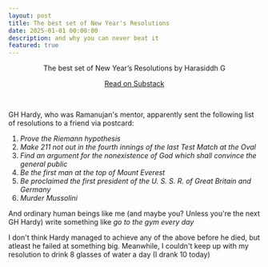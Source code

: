 ```yaml
---
layout: post
title: The best set of New Year's Resolutions
date: 2025-01-01 00:00:00
description: and why you can never beat it
featured: true
---
```

<center> <div class="substack-post-embed"><p lang="en">The best set of New Year’s Resolutions by Harasiddh G</p><p></p><a data-post-link href="https://monkofalltrades.substack.com/p/hardy-new-year-resolutions">Read on Substack</a></div><script async src="https://substack.com/embedjs/embed.js" charset="utf-8"></script> </center>

<p>&nbsp;</p>

GH Hardy, who was Ramanujan's mentor, apparently sent the following list of resolutions to a friend via postcard:

1. *Prove the Riemann hypothesis*
2. *Make 211 not out in the fourth innings of the last Test Match at the Oval*
3. *Find an argument for the nonexistence of God which shall convince the general public*
4. *Be the first man at the top of Mount Everest*
5. *Be proclaimed the first president of the U. S. S. R. of Great Britain and Germany*
6. *Murder Mussolini*

And ordinary human beings like me (and maybe you? Unless you're the next GH Hardy) write something like *go to the gym every day*

I don't think Hardy managed to achieve any of the above before he died, but atleast he failed at something big. Meanwhile, I couldn't keep up with my resolution to drink 8 glasses of water a day (I drank 10 today)